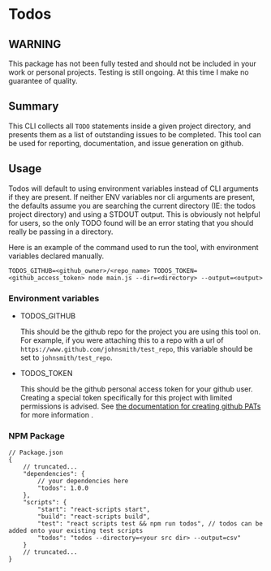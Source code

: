 # Todos

## WARNING

This package has not been fully tested and should not be included in your work or personal projects. Testing is still ongoing. At this time I make no guarantee of quality.
## Summary

This CLI collects all `TODO` statements inside a given project directory, and presents them as a list of outstanding issues to be completed. This tool can be used for reporting, documentation, and issue generation on github.

## Usage

Todos will default to using environment variables instead of CLI arguments if they are present. If neither ENV variables nor cli arguments are present, the defaults assume you are searching the current directory (IE: the todos project directory) and using a STDOUT output. This is obviously not helpful for users, so the only TODO found will be an error stating that you should really be passing in a directory.

Here is an example of the command used to run the tool, with environment variables declared manually.
``` shell
TODOS_GITHUB=<github_owner>/<repo_name> TODOS_TOKEN=<github_access_token> node main.js --dir=<directory> --output=<output>
```


### Environment variables

- TODOS_GITHUB

  This should be the github repo for the project you are using this tool on. For example, if you were attaching this to a repo with a url of `https://www.github.com/johnsmith/test_repo`, this variable should be set to `johnsmith/test_repo`.

- TODOS_TOKEN

  This should be the github personal access token for your github user. Creating a special token specifically for this project with limited permissions is advised. See [the documentation for creating github PATs](https://docs.github.com/en/authentication/keeping-your-account-and-data-secure/managing-your-personal-access-tokens) for more information
  .
### NPM Package

``` json-with-comments
// Package.json
{
	// truncated...
	"dependencies": {
		// your dependencies here
		"todos": 1.0.0
	},
	"scripts": {
		"start": "react-scripts start",
		"build": "react-scripts build",
		"test": "react scripts test && npm run todos", // todos can be added onto your existing test scripts
		"todos": "todos --directory=<your src dir> --output=csv"
	}
	// truncated...
}
```
